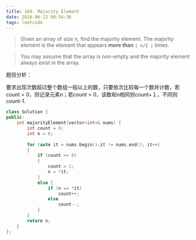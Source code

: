 ```yaml
---
title: 169. Majority Element
date: 2016-06-12 09:54:36
tags: leetcode
---
```


>Given an array of size n, find the majority element. The majority element is the element that appears **more than** `⌊ n/2 ⌋` times.

>You may assume that the array is non-empty and the majority element always exist in the array.

题目分析：

要求出现次数超过整个数组一般以上的数，只要依次比较每一个数并计数，若count = 0，则记录元素n；若count > 0，该数和n相同则count+１，不同则　count-1.
 
```c++
class Solution {
public:
    int majorityElement(vector<int>& nums) {
        int count = 0;
        int n = 0;
        
        for (auto it = nums.begin();it != nums.end(); it++)
        {
            if (count == 0)
            {
                count = 1;
                n = *it;
            }
            else {
                if (n == *it)
                    count++;
                else
                    count--;
            }
        }
        return n;
    }
};
```
